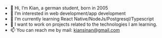 - 👋 Hi, I’m Kian, a german student, born in 2005
- 👀 I’m interested in web development/app development
- 🌱 I’m currently learning React Native/NodeJs/Postgresql/Typescript
- 💞️ I want to work on projects related to the technologies I am learning.
- 📫 You can reach me by mail: kiansinan@gmail.com
